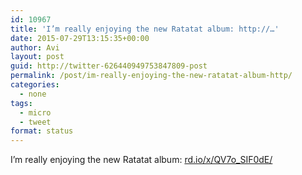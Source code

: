 ```yaml
---
id: 10967
title: 'I’m really enjoying the new Ratatat album: http://…'
date: 2015-07-29T13:15:35+00:00
author: Avi
layout: post
guid: http://twitter-626440949753847809-post
permalink: /post/im-really-enjoying-the-new-ratatat-album-http/
categories:
  - none
tags:
  - micro
  - tweet
format: status
---
```

I’m really enjoying the new Ratatat album: [rd.io/x/QV7o_SIF0dE/](http://rd.io/x/QV7o_SIF0dE/)